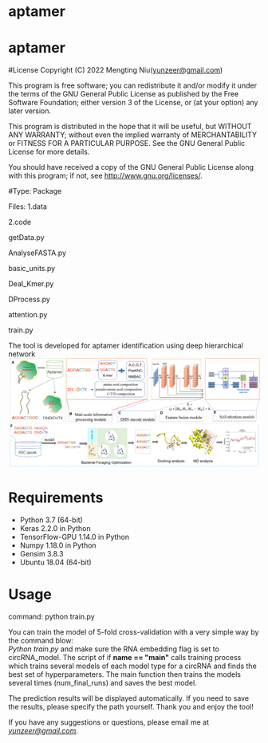 # aptamer
# aptamer

#License
Copyright (C) 2022 Mengting Niu(yunzeer@gmail.com)

This program is free software; you can redistribute it and/or modify it under the terms of the GNU General Public License as published by the Free Software Foundation; either version 3 of the License, or (at your option) any later version.

This program is distributed in the hope that it will be useful, but WITHOUT ANY WARRANTY; without even the implied warranty of MERCHANTABILITY or FITNESS FOR A PARTICULAR PURPOSE. See the GNU General Public License for more details.

You should have received a copy of the GNU General Public License along with this program; if not, see http://www.gnu.org/licenses/.


#Type: Package

Files: 1.data




2.code

getData.py 

AnalyseFASTA.py

basic_units.py

Deal_Kmer.py

DProcess.py

attention.py

train.py


The tool is developed for aptamer identification using deep hierarchical network
![image](https://github.com/nmt315320/aptamer/blob/main/Architecture.png)
# Requirements
- Python 3.7 (64-bit)
- Keras 2.2.0 in Python
- TensorFlow-GPU 1.14.0 in Python
- Numpy 1.18.0 in Python
- Gensim 3.8.3
- Ubuntu 18.04 (64-bit)
# Usage

command: python train.py 

You can train the model of 5-fold cross-validation with a very simple way by the command blow:  
*Python train.py* and make sure the RNA embedding flag is set to circRNA_model. The script of if **name == "main"** calls training process which trains several models of each model type for a circRNA and finds the best set of hyperparameters. The main function then trains the models several times (num_final_runs) and saves the best model.


The prediction results will be displayed automatically. If you need to save the results, please specify the path yourself. Thank you and enjoy the tool!

 If you have any suggestions or questions, please email me at *yunzeer@gmail.com*.

